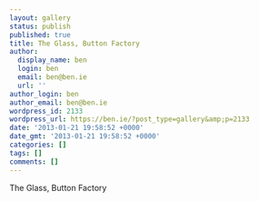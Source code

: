 ```yaml
---
layout: gallery
status: publish
published: true
title: The Glass, Button Factory
author:
  display_name: ben
  login: ben
  email: ben@ben.ie
  url: ''
author_login: ben
author_email: ben@ben.ie
wordpress_id: 2133
wordpress_url: https://ben.ie/?post_type=gallery&amp;p=2133
date: '2013-01-21 19:58:52 +0000'
date_gmt: '2013-01-21 19:58:52 +0000'
categories: []
tags: []
comments: []
---
```

<p>The Glass, Button Factory</p>
